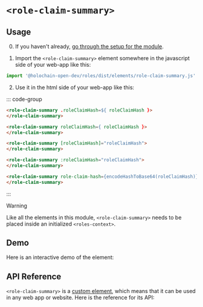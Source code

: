 # `<role-claim-summary>`

## Usage

0. If you haven't already, [go through the setup for the module](/setup).

1. Import the `<role-claim-summary>` element somewhere in the javascript side of your web-app like this:

```js
import '@holochain-open-dev/roles/dist/elements/role-claim-summary.js'
```

2. Use it in the html side of your web-app like this:

::: code-group
```html [Lit]
<role-claim-summary .roleClaimHash=${ roleClaimHash }>
</role-claim-summary>
```

```html [React]
<role-claim-summary roleClaimHash={ roleClaimHash }>
</role-claim-summary>
```

```html [Angular]
<role-claim-summary [roleClaimHash]="roleClaimHash">
</role-claim-summary>
```

```html [Vue]
<role-claim-summary :roleClaimHash="roleClaimHash">
</role-claim-summary>
```

```html [Svelte]
<role-claim-summary role-claim-hash={encodeHashToBase64(roleClaimHash)}>
</role-claim-summary>
```
:::

> [!WARNING]
> Like all the elements in this module, `<role-claim-summary>` needs to be placed inside an initialized `<roles-context>`.

## Demo

Here is an interactive demo of the element:

<element-demo>
</element-demo>

<script setup>
import { onMounted } from "vue";
import { ProfilesClient, ProfilesStore } from '@holochain-open-dev/profiles';
import { demoProfiles, ProfilesZomeMock } from '@holochain-open-dev/profiles/dist/mocks.js';
import { decodeHashFromBase64, encodeHashToBase64 } from '@holochain/client';
import { render } from "lit";
import { html, unsafeStatic } from "lit/static-html.js";

import { RolesZomeMock, sampleRoleClaim } from "../../ui/src/mocks.ts";
import { RolesStore } from "../../ui/src/roles-store.ts";
import { RolesClient } from "../../ui/src/roles-client.ts";

onMounted(async () => {
  // Elements need to be imported on the client side, not the SSR side
  // Reference: https://vitepress.dev/guide/ssr-compat#importing-in-mounted-hook
  await import('@api-viewer/docs/lib/api-docs.js');
  await import('@api-viewer/demo/lib/api-demo.js');
  await import('@holochain-open-dev/profiles/dist/elements/profiles-context.js');
  if (!customElements.get('roles-context')) await import('../../ui/src/elements/roles-context.ts');
  if (!customElements.get('role-claim-summary')) await import('../../ui/src/elements/role-claim-summary.ts');

  const profiles = await demoProfiles();

  const profilesMock = new ProfilesZomeMock(
    profiles,
    Array.from(profiles.keys())[0]
  );
  const profilesStore = new ProfilesStore(new ProfilesClient(profilesMock, "roles_test"));

  const mock = new RolesZomeMock();
  const client = new RolesClient(mock, "roles_test");

  const roleClaim = await sampleRoleClaim(client);

  const record = await mock.create_role_claim(roleClaim);

  const store = new RolesStore(client);
  
  render(html`
    <profiles-context .store=${profilesStore}>
      <roles-context .store=${store}>
        <api-demo src="custom-elements.json" only="role-claim-summary" exclude-knobs="store">
          <template data-element="role-claim-summary" data-target="host">
            <role-claim-summary roleClaim-hash="${unsafeStatic(encodeHashToBase64(record.signed_action.hashed.hash))}"></role-claim-summary>
          </template>
        </api-demo>
      </roles-context>
    </profiles-context>
  `, document.querySelector('element-demo'))
  })


</script>

## API Reference

`<role-claim-summary>` is a [custom element](https://web.dev/articles/custom-elements-v1), which means that it can be used in any web app or website. Here is the reference for its API:

<api-docs src="custom-elements.json" only="role-claim-summary">
</api-docs>
